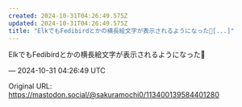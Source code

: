 ```yaml
---
created: 2024-10-31T04:26:49.575Z
updated: 2024-10-31T04:26:49.575Z
title: "ElkでもFedibirdとかの横長絵文字が表示されるようになった🐘[...]"
---
```


<p>ElkでもFedibirdとかの横長絵文字が表示されるようになった🐘</p>

&mdash; 2024-10-31 04:26:49 UTC

Original URL: https://mastodon.social/@sakuramochi0/113400139584401280
